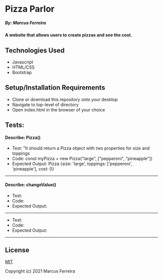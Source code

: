 # Pizza Parlor

##### By: Marcus Ferreira

#### A website that allows users to create pizzas and see the cost.

## Technologies Used

* Javascript
* HTML/CSS
* Bootstrap

## Setup/Installation Requirements

* Clone or download this repository onto your desktop
* Navigate to top-level of directory
* Open index.html in the browser of your choice

## Tests:

#### Describe: Pizza()

- Test: "It should return a Pizza object with two properties for size and toppings
- Code: const myPizza = new Pizza("large", ["pepperoni", "pineapple"])
- Expected Output: Pizza {size: 'large', toppings: ['pepperoni', 'pineapple'], cost: 0}
---
#### Describe: changeValue()

- Test:
- Code: 
- Expected Output:
---
- Test:
- Code: 
- Expected Output:
---

## License

[MIT](https://opensource.org/licenses/MIT)


Copyright (c) 2021 Marcus Ferreira